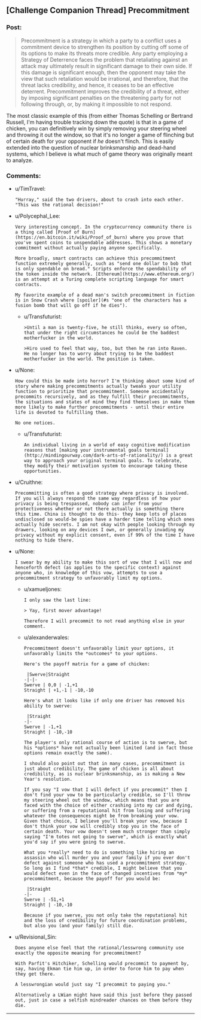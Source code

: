 ## [Challenge Companion Thread] Precommitment

### Post:

> Precommitment is a strategy in which a party to a conflict uses a commitment device to strengthen its position by cutting off some of its options to make its threats more credible. Any party employing a Strategy of Deterrence faces the problem that retaliating against an attack may ultimately result in significant damage to their own side. If this damage is significant enough, then the opponent may take the view that such retaliation would be irrational, and therefore, that the threat lacks credibility, and hence, it ceases to be an effective deterrent. Precommitment improves the credibility of a threat, either by imposing significant penalties on the threatening party for not following through, or, by making it impossible to not respond.

The most classic example of this (from either Thomas Schelling or Bertrand Russell, I'm having trouble tracking down the quote) is that in a game of chicken, you can definitively win by simply removing your steering wheel and throwing it out the window, so that it's no longer a game of flinching but of certain death for your opponent if *he* doesn't flinch. This is easily extended into the question of nuclear brinksmanship and dead-hand systems, which I believe is what much of game theory was originally meant to analyze.

### Comments:

- u/TimTravel:
  ```
  "Hurray," said the two drivers, about to crash into each other. "This was the rational decision!"
  ```

- u/Polycephal_Lee:
  ```
  Very interesting concept. In the cryptocurrency community there is a thing called [Proof of Burn](https://en.bitcoin.it/wiki/Proof_of_burn) where you prove that you've spent coins to unspendable addresses. This shows a monetary commitment without actually paying anyone specifically.

  More broadly, smart contracts can achieve this precommitment function extremely generally, such as "send one dollar to bob that is only spendable on bread." Scripts enforce the spendability of the token inside the network. [Ethereum](https://www.ethereum.org/) is an attempt at a Turing complete scripting language for smart contracts.

  My favorite example of a dead man's switch precommitment in fiction is in Snow Crash where [spoiler](#s "one of the characters has a fusion bomb that will go off if he dies").
  ```

  - u/Transfuturist:
    ```
    >Until a man is twenty-five, he still thinks, every so often, that under the right circumstances he could be the baddest motherfucker in the world.

    >Hiro used to feel that way, too, but then he ran into Raven. He no longer has to worry about trying to be the baddest motherfucker in the world. The position is taken.
    ```

- u/None:
  ```
  How could this be made into horror? I'm thinking about some kind of story where making precommitments actually tweaks your utility function to prioritize that precommitment. Someone accidentally precommits recursively, and as they fulfill their precommitments, the situations and states of mind they find themselves in make them more likely to make further precommitments - until their entire life is devoted to fulfilling them.

  No one notices.
  ```

  - u/Transfuturist:
    ```
    An individual living in a world of easy cognitive modification reasons that [making your instrumental goals terminal](http://mindingourway.com/dark-arts-of-rationality/) is a great way to approach your original terminal goals. To celebrate, they modify their motivation system to encourage taking these opportunities.
    ```

- u/Cruithne:
  ```
  Precommitting is often a good strategy where privacy is involved. If you will always respond the same way regardless of how your privacy is being trespassed, nobody can infer from your protectiveness whether or not there actually is something there this time. China is thought to do this- they keep lots of places undisclosed so would-be spies have a harder time telling which ones actually hide secrets. I am not okay with people looking through my drawers, looking on any devices I own, or generally invading my privacy without my explicit consent, even if 99% of the time I have nothing to hide there.
  ```

- u/None:
  ```
  I swear by my ability to make this sort of vow that I will now and henceforth defect (as applies to the specific context) against anyone who, in knowledge of this vow, attempts to use a precommitment strategy to unfavorably limit my options.
  ```

  - u/xamueljones:
    ```
    I only saw the last line:

    > Yay, first mover advantage!

    Therefore I will precommit to not read anything else in your comment.
    ```

  - u/alexanderwales:
    ```
    Precommitment doesn't unfavorably limit your options, it unfavorably limits the *outcomes* to your options.

    Here's the payoff matrix for a game of chicken:

     |Swerve|Straight
    -|-|-
    Swerve | 0,0 | -1,+1
    Straight | +1,-1 | -10,-10

    Here's what it looks like if only one driver has removed his ability to swerve:

     |Straight
    -|-
    Swerve | -1,+1
    Straight | -10,-10

    The player's only rational course of action is to swerve, but his *options* have not actually been limited (and in fact those options remain exactly the same).

    I should also point out that in many cases, precommitment is just about credibility. The game of chicken is all about credibility, as is nuclear brinksmanship, as is making a New Year's resolution.

    If you say "I vow that I will defect if you precommit" then I don't find your vow to be particularly credible, so I'll throw my steering wheel out the window, which means that you are faced with the choice of either crashing into my car and dying, or suffering from a reputational hit from losing and suffering whatever the consequences might be from breaking your vow. Given that choice, I believe you'll break your vow, because I don't think your vow will credibly stop you in the face of certain death. Your vow doesn't seem much stronger than simply saying "I'm totes not going to swerve", which is exactly what you'd say if you were going to swerve.

    What you *really* need to do is something like hiring an assassin who will murder you and your family if you ever don't defect against someone who has used a precommitment strategy. So long as I find *that* credible, I might believe that you would defect even in the face of changed incentives from *my* precommitment, because the payoff for you would be:

     |Straight
    -|-
    Swerve | -51,+1
    Straight | -10,-10

    Because if you swerve, you not only take the reputational hit and the loss of credibility for future coordination problems, but also you (and your family) still die.
    ```

- u/Revisional_Sin:
  ```
  Does anyone else feel that the rational/lesswrong community use exactly the opposite meaning for precommitment?

  With Parfit's Hitchiker, Schelling would precommit to payment by, say, having Ekman tie him up, in order to force him to pay when they get there.

  A lesswrongian would just say "I precommit to paying you." 

  Alternatively a LWian might have said this just before they passed out, just in case a selfish mindreader chances on them before they die.
  ```

---

